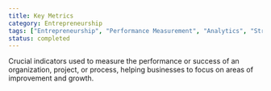```yaml
---
title: Key Metrics
category: Entrepreneurship
tags: ["Entrepreneurship", "Performance Measurement", "Analytics", "Strategic Planning"]
status: completed
---
```

Crucial indicators used to measure the performance or success of an organization, project, or process, helping businesses to focus on areas of improvement and growth.